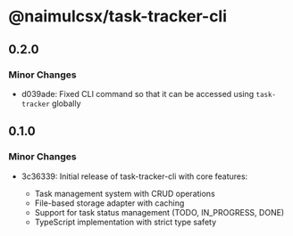 # @naimulcsx/task-tracker-cli

## 0.2.0

### Minor Changes

- d039ade: Fixed CLI command so that it can be accessed using `task-tracker` globally

## 0.1.0

### Minor Changes

- 3c36339: Initial release of task-tracker-cli with core features:

  - Task management system with CRUD operations
  - File-based storage adapter with caching
  - Support for task status management (TODO, IN_PROGRESS, DONE)
  - TypeScript implementation with strict type safety
